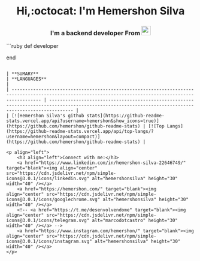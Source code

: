 <h1 align="center">Hi,:octocat: I'm Hemershon Silva</h1>
<h3 align="center">I'm a backend developer From <img src="https://lipis.github.io/flag-icon-css/flags/4x3/br.svg" width="25"/></h3>
```ruby 
def developer
    
end
```

| **SUMARY**                                                                                                                                              | **LANGUAGES**                                                                                                                                         |
| ------------------------------------------------------------------------------------------------------------------------------------------------------- | ----------------------------------------------------------------------------------------------------------------------------------------------------- |
| [![Hemershon Silva's github stats](https://github-readme-stats.vercel.app/api?username=hemershon&show_icons=true)](https://github.com/hemershon/github-readme-stats) | [![Top Langs](https://github-readme-stats.vercel.app/api/top-langs/?username=hemershon&layout=compact)](https://github.com/hemershon/github-readme-stats) |

<p align="left">
    <h3 align="left">Connect with me:</h3>
    <a href="https://www.linkedin.com/in/hemershon-silva-22646749/" target="blank"><img align="center" src="https://cdn.jsdelivr.net/npm/simple-icons@3.0.1/icons/linkedin.svg" alt="hemershonsilva" height="30" width="40" /></a>
    <a href="https://hemershon.com/" target="blank"><img align="center" src="https://cdn.jsdelivr.net/npm/simple-icons@3.0.1/icons/googlechrome.svg" alt="hemershonsilva" height="30" width="40" /></a>
    <!-- <a href="https://t.me/desenvolvendome" target="blank"><img align="center" src="https://cdn.jsdelivr.net/npm/simple-icons@3.0.1/icons/telegram.svg" alt="marcodotcastro" height="30" width="40" /></a> -->
    <a href="https://www.instagram.com/hemershon/" target="blank"><img align="center" src="https://cdn.jsdelivr.net/npm/simple-icons@3.0.1/icons/instagram.svg" alt="hemershonsilva" height="30" width="40" /></a>
</p>